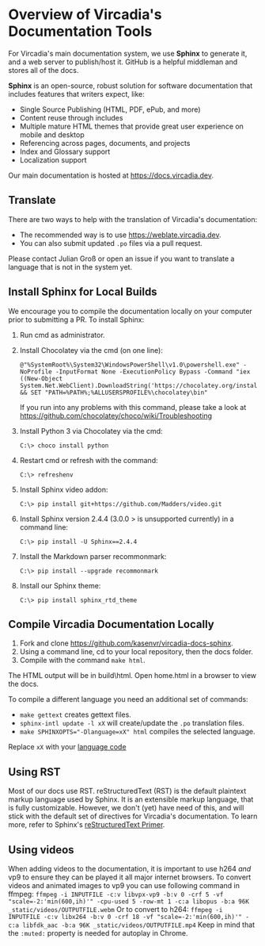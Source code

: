 # Overview of Vircadia's Documentation Tools

For Vircadia's main documentation system, we use **Sphinx** to generate it, and a web server to publish/host it. GitHub is a helpful middleman and stores all of the docs.

**Sphinx** is an open-source, robust solution for software documentation that includes features that writers expect, like:

* Single Source Publishing (HTML, PDF, ePub, and more)
* Content reuse through includes
* Multiple mature HTML themes that provide great user experience on mobile and desktop
* Referencing across pages, documents, and projects
* Index and Glossary support
* Localization support

Our main documentation is hosted at https://docs.vircadia.dev.

## Translate

There are two ways to help with the translation of Vircadia's documentation:
* The recommended way is to use https://weblate.vircadia.dev.
* You can also submit updated `.po` files via a pull request.

Please contact Julian Groß or open an issue if you want to translate a language that is not in the system yet.

## Install Sphinx for Local Builds

We encourage you to compile the documentation locally on your computer prior to submitting a PR. To install Sphinx:

1. Run cmd as administrator.
2. Install Chocolatey via the cmd (on one line):

    ```
    @"%SystemRoot%\System32\WindowsPowerShell\v1.0\powershell.exe" -NoProfile -InputFormat None -ExecutionPolicy Bypass -Command "iex ((New-Object System.Net.WebClient).DownloadString('https://chocolatey.org/install.ps1'))" && SET "PATH=%PATH%;%ALLUSERSPROFILE%\chocolatey\bin"
    ```
    If you run into any problems with this command, please take a look at https://github.com/chocolatey/choco/wiki/Troubleshooting

3. Install Python 3 via Chocolatey via the cmd:

    ```
    C:\> choco install python
    ```

4. Restart cmd or refresh with the command:

    ```
    C:\> refreshenv
    ```
5. Install Sphinx video addon:

    ```
    C:\> pip install git+https://github.com/Madders/video.git
    ```

5. Install Sphinx version 2.4.4 (3.0.0 > is unsupported currently) in a command line:

    ```
    C:\> pip install -U Sphinx==2.4.4
    ```

6. Install the Markdown parser recommonmark:

    ```
    C:\> pip install --upgrade recommonmark
    ```

7. Install our Sphinx theme:

    ```
    C:\> pip install sphinx_rtd_theme
    ```

## Compile Vircadia Documentation Locally

1. Fork and clone https://github.com/kasenvr/vircadia-docs-sphinx.
2. Using a command line, cd to your local repository, then the docs folder.
3. Compile with the command `make html`.

The HTML output will be in build\html. Open home.html in a browser to view the docs.

To compile a different language you need an additional set of commands:
- `make gettext` creates gettext files.
- `sphinx-intl update -l xX` will create/update the `.po` translation files.
- `make SPHINXOPTS="-Dlanguage=xX" html` compiles the selected language.

Replace `xX` with your [language code](https://www.sphinx-doc.org/en/master/usage/configuration.html#confval-language)

## Using RST

Most of our docs use RST. reStructuredText (RST) is the default plaintext markup language used by Sphinx. It is an extensible markup language, that is fully customizable. However, we don't (yet) have need of this, and will stick with the default set of directives for Vircadia's documentation. To learn more, refer to Sphinx's [reStructuredText Primer](https://www.sphinx-doc.org/en/2.0/usage/restructuredtext/basics.html).

## Using videos

When adding videos to the documentation, it is important to use h264 *and* vp9 to ensure they can be played it all major internet browsers.
To convert videos and animated images to vp9 you can use following command in ffmpeg:
    ```
    ffmpeg -i INPUTFILE -c:v libvpx-vp9 -b:v 0 -crf 5 -vf "scale=-2:'min(600,ih)'" -cpu-used 5 -row-mt 1 -c:a libopus -b:a 96K _static/videos/OUTPUTFILE.webm
    ```
Or to convert to h264:
    ```
    ffmpeg -i INPUTFILE -c:v libx264 -b:v 0 -crf 18 -vf "scale=-2:'min(600,ih)'" -c:a libfdk_aac -b:a 96K _static/videos/OUTPUTFILE.mp4
    ```
Keep in mind that the `:muted:` property is needed for autoplay in Chrome.
